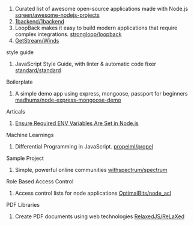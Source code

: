 1. Curated list of awesome open-source applications made with Node.js [sqreen/awesome-nodejs-projects](https://github.com/sqreen/awesome-nodejs-projects)
2. [1backend/1backend](https://github.com/1backend/1backend)
3. LoopBack makes it easy to build modern applications that require complex integrations. [strongloop/loopback](https://github.com/strongloop/loopback/)
4. [GetStream/Winds](https://github.com/GetStream/Winds)

style guide
1. JavaScript Style Guide, with linter & automatic code fixer [standard/standard](https://github.com/standard/standard)

Boilerplate
1. A simple demo app using express, mongoose, passport for beginners [madhums/node-express-mongoose-demo](https://github.com/madhums/node-express-mongoose-demo)

Articals
1. [Ensure Required ENV Variables Are Set in Node.js](http://vancelucas.com/blog/ensure-required-env-variables-are-set-in-node-js/)

Machine Learnings
1. Differential Programming in JavaScript. [propelml/propel](https://github.com/propelml/propel)

Sample Project
1. Simple, powerful online communities [withspectrum/spectrum](https://github.com/withspectrum/spectrum)

Role Based Access Control
1. Access control lists for node applications [OptimalBits/node_acl](https://github.com/OptimalBits/node_acl)

PDF Libraries
1. Create PDF documents using web technologies [RelaxedJS/ReLaXed](https://github.com/RelaxedJS/ReLaXed)
